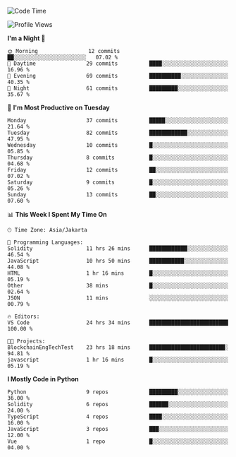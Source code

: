 <!--START_SECTION:waka-->
![Code Time](http://img.shields.io/badge/Code%20Time-1%2C520%20hrs%2031%20mins-blue)

![Profile Views](http://img.shields.io/badge/Profile%20Views-0-blue)

**I'm a Night 🦉** 

```text
🌞 Morning                12 commits          ██░░░░░░░░░░░░░░░░░░░░░░░   07.02 % 
🌆 Daytime                29 commits          ████░░░░░░░░░░░░░░░░░░░░░   16.96 % 
🌃 Evening                69 commits          ██████████░░░░░░░░░░░░░░░   40.35 % 
🌙 Night                  61 commits          █████████░░░░░░░░░░░░░░░░   35.67 % 
```
📅 **I'm Most Productive on Tuesday** 

```text
Monday                   37 commits          █████░░░░░░░░░░░░░░░░░░░░   21.64 % 
Tuesday                  82 commits          ████████████░░░░░░░░░░░░░   47.95 % 
Wednesday                10 commits          █░░░░░░░░░░░░░░░░░░░░░░░░   05.85 % 
Thursday                 8 commits           █░░░░░░░░░░░░░░░░░░░░░░░░   04.68 % 
Friday                   12 commits          ██░░░░░░░░░░░░░░░░░░░░░░░   07.02 % 
Saturday                 9 commits           █░░░░░░░░░░░░░░░░░░░░░░░░   05.26 % 
Sunday                   13 commits          ██░░░░░░░░░░░░░░░░░░░░░░░   07.60 % 
```


📊 **This Week I Spent My Time On** 

```text
🕑︎ Time Zone: Asia/Jakarta

💬 Programming Languages: 
Solidity                 11 hrs 26 mins      ████████████░░░░░░░░░░░░░   46.54 % 
JavaScript               10 hrs 50 mins      ███████████░░░░░░░░░░░░░░   44.08 % 
HTML                     1 hr 16 mins        █░░░░░░░░░░░░░░░░░░░░░░░░   05.19 % 
Other                    38 mins             █░░░░░░░░░░░░░░░░░░░░░░░░   02.64 % 
JSON                     11 mins             ░░░░░░░░░░░░░░░░░░░░░░░░░   00.79 % 

🔥 Editors: 
VS Code                  24 hrs 34 mins      █████████████████████████   100.00 % 

🐱‍💻 Projects: 
BlockchainEngTechTest    23 hrs 18 mins      ████████████████████████░   94.81 % 
javascript               1 hr 16 mins        █░░░░░░░░░░░░░░░░░░░░░░░░   05.19 % 
```

**I Mostly Code in Python** 

```text
Python                   9 repos             █████████░░░░░░░░░░░░░░░░   36.00 % 
Solidity                 6 repos             ██████░░░░░░░░░░░░░░░░░░░   24.00 % 
TypeScript               4 repos             ████░░░░░░░░░░░░░░░░░░░░░   16.00 % 
JavaScript               3 repos             ███░░░░░░░░░░░░░░░░░░░░░░   12.00 % 
Vue                      1 repo              █░░░░░░░░░░░░░░░░░░░░░░░░   04.00 % 
```




<!--END_SECTION:waka-->

